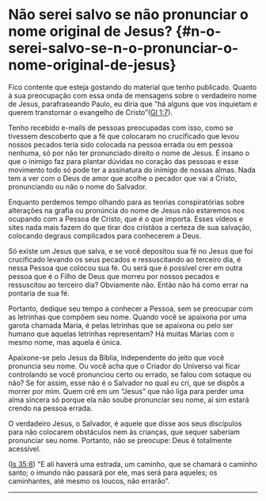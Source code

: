 # Não serei salvo se não pronunciar o nome original de Jesus? {#n-o-serei-salvo-se-n-o-pronunciar-o-nome-original-de-jesus}

Fico contente que esteja gostando do material que tenho publicado. Quanto à sua preocupação com essa onda de mensagens sobre o verdadeiro nome de Jesus, parafraseando Paulo, eu diria que &quot;há alguns que vos inquietam e querem transtornar o evangelho de Cristo”([Gl 1:7](http://bibliaonline.com.br/acf/gl/1/7)).

Tenho recebido e-mails de pessoas preocupadas com isso, como se tivessem descoberto que a fé que colocaram no crucificado que levou nossos pecados teria sido colocada na pessoa errada ou em pessoa nenhuma, só por não ter pronunciado direito o nome de Jesus. É insano o que o inimigo faz para plantar dúvidas no coração das pessoas e esse movimento todo só pode ter a assinatura do inimigo de nossas almas. Nada tem a ver com o Deus de amor que acolhe o pecador que vai a Cristo, pronunciando ou não o nome do Salvador.

Enquanto perdemos tempo olhando para as teorias conspiratórias sobre alterações na grafia ou pronúncia do nome de Jesus não estaremos nos ocupando com a Pessoa de Cristo, que é o que importa. Esses vídeos e sites nada mais fazem do que tirar dos cristãos a certeza de sua salvação, colocando degraus complicados para conhecerem a Deus.

Só existe um Jesus que salva, e se você depositou sua fé no Jesus que foi crucificado levando os seus pecados e ressuscitando ao terceiro dia, é nessa Pessoa que colocou sua fé. Ou será que é possível crer em outra pessoa que é o Filho de Deus que morreu por nossos pecados e ressuscitou ao terceiro dia? Obviamente não. Então não há como errar na pontaria de sua fé.

Portanto, dedique seu tempo a conhecer a Pessoa, sem se preocupar com as letrinhas que compõem seu nome. Quando você se apaixona por uma garota chamada Maria, é pelas letrinhas que se apaixona ou pelo ser humano que aquelas letrinhas representam? Há muitas Marias com o mesmo nome, mas aquela é única.

Apaixone-se pelo Jesus da Bíblia, independente do jeito que você pronuncia seu nome. Ou você acha que o Criador do Universo vai ficar controlando se você pronunciou certo ou errado, se falou com sotaque ou não? Se for assim, esse não é o Salvador no qual eu cri, que se dispôs a morrer por mim. Quem crê em um “Jesus” que não liga para perder uma alma sincera só porque ela não soube pronunciar seu nome, aí sim estará crendo na pessoa errada.

O verdadeiro Jesus, o Salvador, é aquele que disse aos seus discípulos para não colocarem obstáculos nem às crianças, que sequer saberiam pronunciar seu nome. Portanto, não se preocupe: Deus é totalmente acessível.

([Is 35:8](http://bibliaonline.com.br/acf/is/35/8)) &quot;E ali haverá uma estrada, um caminho, que se chamará o caminho santo; o imundo não passará por ele, mas será para aqueles; os caminhantes, até mesmo os loucos, não errarão”.

*****